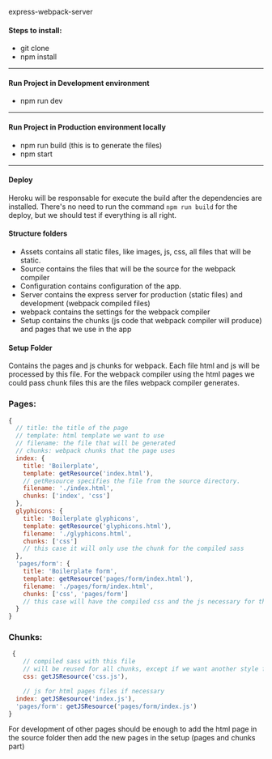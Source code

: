 express-webpack-server

#### Steps to install: 

* git clone
* npm install

------

#### Run Project in Development environment

* npm run dev

------

#### Run Project in Production environment locally

* npm run build (this is to generate the files)
* npm start

------

#### Deploy 
Heroku will be responsable for execute the build after the dependencies are installed.
There's no need to run the command `npm run build` for the deploy, but we should test if everything is all right.

#### Structure folders
* Assets contains all static files, like images, js, css, all files that will be static.
* Source contains the files that will be the source for the webpack compiler
* Configuration contains configuration of the app.
* Server contains the express server for production (static files) and development (webpack compiled files)
* webpack contains the settings for the webpack compiler
* Setup contains the chunks (js code that webpack compiler will produce) and pages that we use in the app


#### Setup Folder
Contains the pages and js chunks for webpack. Each file html and js will be processed by this file.
For the webpack compiler using the html pages we could pass chunk files this are the files webpack compiler generates.

### Pages:
```javascript
{
  // title: the title of the page
  // template: html template we want to use
  // filename: the file that will be generated
  // chunks: webpack chunks that the page uses
  index: {
    title: 'Boilerplate',
    template: getResource('index.html'),
    // getResource specifies the file from the source directory.
    filename: './index.html',
    chunks: ['index', 'css']
  },
  glyphicons: {
    title: 'Boilerplate glyphicons',
    template: getResource('glyphicons.html'),
    filename: './glyphicons.html',
    chunks: ['css']
    // this case it will only use the chunk for the compiled sass
  },
  'pages/form': {
    title: 'Boilerplate form',
    template: getResource('pages/form/index.html'),
    filename: './pages/form/index.html',
    chunks: ['css', 'pages/form']
    // this case will have the compiled css and the js necessary for the form page
  }
}
```
 
### Chunks:
```javascript
 {
	// compiled sass with this file
	// will be reused for all chunks, except if we want another style file
	css: getJSResource('css.js'),

	// js for html pages files if necessary
  index: getJSResource('index.js'),
  'pages/form': getJSResource('pages/form/index.js')
}
```

For development of other pages should be enough to add the html page in the source folder then add the new pages in the setup (pages and chunks part)
